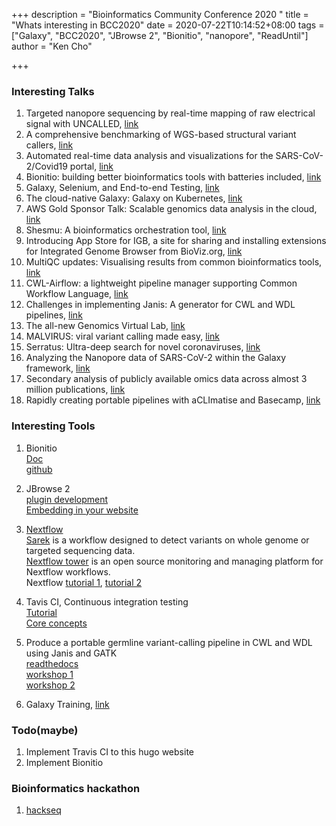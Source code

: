 +++
description = "Bioinformatics Community Conference 2020 "
title = "Whats interesting in BCC2020"
date = 2020-07-22T10:14:52+08:00
tags = ["Galaxy", "BCC2020", "JBrowse 2", "Bionitio", "nanopore", "ReadUntil"]
author = "Ken Cho"

+++
### Interesting Talks
1. Targeted nanopore sequencing by real-time mapping of raw electrical signal with UNCALLED, [link](https://bcc2020.sched.com/event/csr6/targeted-nanopore-sequencing-by-real-time-mapping-of-raw-electrical-signal-with-uncalled)
2. A comprehensive benchmarking of WGS-based structural variant callers, [link](https://bcc2020.sched.com/event/csrO/a-comprehensive-benchmarking-of-wgs-based-structural-variant-callers)
3. Automated real-time data analysis and visualizations for the SARS-CoV-2/Covid19 portal, [link](https://bcc2020.sched.com/event/cstu/automated-real-time-data-analysis-and-visualizations-for-the-sars-cov-2covid19-portal)
4. Bionitio: building better bioinformatics tools with batteries included, [link](https://bcc2020.sched.com/event/csrg/bionitio-building-better-bioinformatics-tools-with-batteries-included)
5. Galaxy, Selenium, and End-to-end Testing, [link](https://bcc2020.sched.com/event/csuI/galaxy-selenium-and-end-to-end-testing)
6. The cloud-native Galaxy: Galaxy on Kubernetes, [link](https://bcc2020.sched.com/event/csuO/the-cloud-native-galaxy-galaxy-on-kubernetes)
7. AWS Gold Sponsor Talk: Scalable genomics data analysis in the cloud, [link](https://bcc2020.sched.com/event/cXm4/aws-gold-sponsor-talk-scalable-genomics-data-analysis-in-the-cloud)
8. Shesmu: A bioinformatics orchestration tool, [link](https://bcc2020.sched.com/event/cssJ/shesmu-a-bioinformatics-orchestration-tool)
9. Introducing App Store for IGB, a site for sharing and installing extensions for Integrated Genome Browser from BioViz.org, [link](https://bcc2020.sched.com/event/cssV/introducing-app-store-for-igb-a-site-for-sharing-and-installing-extensions-for-integrated-genome-browser-from-biovizorg)
10. MultiQC updates: Visualising results from common bioinformatics tools, [link](https://bcc2020.sched.com/event/cssb/multiqc-updates-visualising-results-from-common-bioinformatics-tools)
11. CWL-Airflow: a lightweight pipeline manager supporting Common Workflow Language, [link](https://bcc2020.sched.com/event/cssz/cwl-airflow-a-lightweight-pipeline-manager-supporting-common-workflow-language)
12. Challenges in implementing Janis: A generator for CWL and WDL pipelines, [link](https://bcc2020.sched.com/event/cst2/challenges-in-implementing-janis-a-generator-for-cwl-and-wdl-pipelines)
13. The all-new Genomics Virtual Lab, [link](https://bcc2020.sched.com/event/cst8/the-all-new-genomics-virtual-lab)
14. MALVIRUS: viral variant calling made easy, [link](https://bcc2020.sched.com/event/cstH/malvirus-viral-variant-calling-made-easy)
15. Serratus: Ultra-deep search for novel coronaviruses, [link](https://bcc2020.sched.com/event/cstE/serratus-ultra-deep-search-for-novel-coronaviruses)
16. Analyzing the Nanopore data of SARS-CoV-2 within the Galaxy framework, [link](https://bcc2020.sched.com/event/csvJ/analyzing-the-nanopore-data-of-sars-cov-2-within-the-galaxy-framework)
17. Secondary analysis of publicly available omics data across almost 3 million publications, [link](https://bcc2020.sched.com/event/csrm/secondary-analysis-of-publicly-available-omics-data-across-almost-3-million-publications)
18. Rapidly creating portable pipelines with aCLImatise and Basecamp, [link](https://bcc2020.sched.com/event/cst5/rapidly-creating-portable-pipelines-with-aclimatise)


### Interesting Tools
1. Bionitio  
[Doc](https://docs.google.com/document/d/1tEtfpIfApMZ2PfgodjDeipFOR3Y2k4iMTjQJN49sb-Y/preview?pli=1)  
[github](https://github.com/bionitio-team/bionitio)

2. JBrowse 2  
[plugin development](http://jbrowse.org/jb2/docs/bcc2020_plugin_development)  
[Embedding in your website](http://jbrowse.org/jb2/docs/bcc2020_plugin_development)

3. [Nextflow](https://nf-co.re/)  
[Sarek](https://github.com/nf-core/sarek) is a workflow designed to detect variants on whole genome or targeted sequencing data.  
[Nextflow tower](https://github.com/seqeralabs/nf-tower)  is an open source monitoring and managing platform for Nextflow workflows.  
Nextflow [tutorial 1](https://github.com/nextflow-io/nf-hack17-tutorial), [tutorial 2](https://nf-co.re/usage/nextflow)  

4. Tavis CI, Continuous integration testing  
[Tutorial](https://docs.travis-ci.com/user/tutorial/)  
[Core concepts](https://docs.travis-ci.com/user/for-beginners/)

5. Produce a portable germline variant-calling pipeline in CWL and WDL using Janis and GATK   
[readthedocs](https://janis.readthedocs.io/en/latest/)  
[workshop 1](https://github.com/PMCC-BioinformaticsCore/janis-workshops/tree/master/workshop1)  
[workshop 2](https://github.com/PMCC-BioinformaticsCore/janis-workshops/tree/master/workshop2)

6. Galaxy Training, [link](https://training.galaxyproject.org/)


### Todo(maybe)
1. Implement Travis CI to this hugo website
2. Implement Bionitio


### Bioinformatics hackathon
1. [hackseq](https://www.hackseq.com/)



